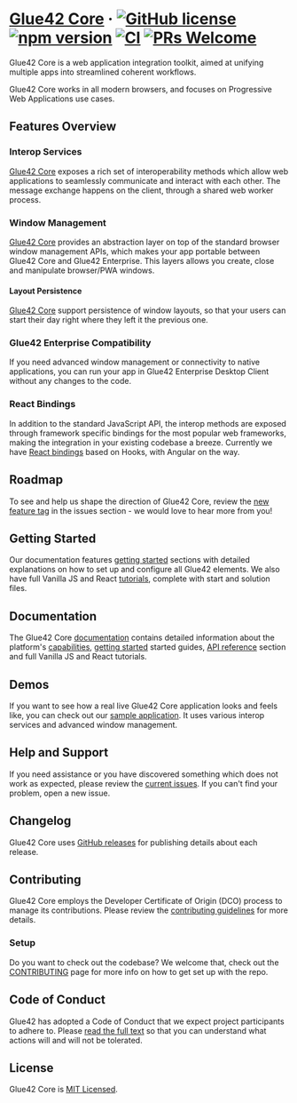# [Glue42 Core](https://docs.glue42.com/getting-started/what-is-glue42/general-overview/index.html/) &middot; [![GitHub license](https://img.shields.io/badge/license-MIT-blue.svg)](https://github.com/Glue42/core/blob/master/LICENSE) [![npm version](https://badge.fury.io/js/%40glue42%2Fweb.svg)](https://badge.fury.io/js/%40glue42%2Fweb) [![CI](https://github.com/Glue42/Core/workflows/Node.js%20CI/badge.svg?branch=master)](https://github.com/Glue42/core/actions) [![PRs Welcome](https://img.shields.io/badge/PRs-welcome-brightgreen.svg)](https://github.com/Glue42/core/blob/master/CONTRIBUTING.md)

Glue42 Core is a web application integration toolkit, aimed at unifying multiple apps into streamlined coherent workflows.

Glue42 Core works in all modern browsers, and focuses on Progressive Web Applications use cases.

## Features Overview

### Interop Services

[Glue42 Core](https://docs.glue42.com/glue42-core/what-is-glue42-core/capabilities/index.html) exposes a rich set of interoperability methods which allow web applications to seamlessly communicate and interact with each other. The message exchange happens on the client, through a shared web worker process.

### Window Management

[Glue42 Core](https://docs.glue42.com/glue42-core/what-is-glue42-core/capabilities/index.html) provides an abstraction layer on top of the standard browser window management APIs, which makes your app portable between Glue42 Core and Glue42 Enterprise. This layers allows you create, close and manipulate browser/PWA windows.

#### Layout Persistence

[Glue42 Core](https://docs.glue42.com/glue42-core/what-is-glue42-core/capabilities/index.html) support persistence of window layouts, so that your users can start their day right where they left it the previous one.

### Glue42 Enterprise Compatibility

If you need advanced window management or connectivity to native applications, you can run your app in Glue42 Enterprise Desktop Client without any changes to the code.

### React Bindings

In addition to the standard JavaScript API, the interop methods are exposed through framework specific bindings for the most popular web frameworks, making the integration in your existing codebase a breeze. Currently we have [React bindings](https://docs.glue42.com/glue42-core/getting-started/setting-application/react/index.html) based on Hooks, with Angular on the way.

## Roadmap

To see and help us shape the direction of Glue42 Core, review the [new feature tag](https://github.com/Glue42/core/issues?q=is%3Aissue+is%3Aopen+label%3A%22tag%3A+new+feature%22) in the issues section - we would love to hear more from you!

## Getting Started

Our documentation features [getting started](https://staging-docs.glue42.com/glue42-core/getting-started/quick-start/index.html) sections with detailed explanations on how to set up and configure all Glue42 elements. We also have full Vanilla JS and React [tutorials](https://docs.glue42.com/glue42-core/tutorials/index.html), complete with start and solution files.

## Documentation

The Glue42 Core [documentation](https://docs.glue42.com/glue42-core/what-is-glue42-core/introduction/index.html) contains detailed information about the platform's [capabilities](https://docs.glue42.com/glue42-core/what-is-glue42-core/capabilities/index.html), [getting started](https://staging-docs.glue42.com/glue42-core/getting-started/quick-start/index.html) started guides, [API reference](https://docs.glue42.com/reference/core/latest/glue42%20web/index.html) section and full Vanilla JS and React tutorials. 

## Demos

If you want to see how a real live Glue42 Core application looks and feels like, you can check out our [sample application](https://start-of-day.glue42.com/). It uses various interop services and advanced window management.

## Help and Support

If you need assistance or you have discovered something which does not work as expected, please review the [current issues](https://github.com/Glue42/core/issues). If you can't find your problem, open a new issue.

## Changelog

Glue42 Core uses [GitHub releases](https://github.com/Glue42/core/releases) for publishing details about each release.

## Contributing

Glue42 Core employs the Developer Certificate of Origin (DCO) process to manage its contributions. Please review the [contributing guidelines](https://github.com/Glue42/core/blob/master/CONTRIBUTING.md) for more details.

### Setup

Do you want to check out the codebase? We welcome that, check out the [CONTRIBUTING](https://github.com/Glue42/core/blob/master/CONTRIBUTING.md) page for more info on how to get set up with the repo.

## Code of Conduct

Glue42 has adopted a Code of Conduct that we expect project participants to adhere to. Please [read the full text](https://github.com/Glue42/core/blob/master/CODE_OF_CONDUCT.md) so that you can understand what actions will and will not be tolerated.

## License

Glue42 Core is [MIT Licensed](https://github.com/glue42/core/blob/master/LICENSE).
